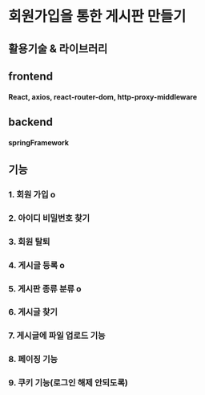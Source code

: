 # 회원가입을 통한 게시판 만들기

## 활용기술 & 라이브러리

## frontend

#### React, axios, react-router-dom, http-proxy-middleware

## backend

#### springFramework

## 기능

### 1. 회원 가입 o
### 2. 아이디 비밀번호 찾기
### 3. 회원 탈퇴
### 4. 게시글 등록 o
### 5. 게시판 종류 분류 o 
### 6. 게시글 찾기
### 7. 게시글에 파일 업로드 기능
### 8. 페이징 기능
### 9. 쿠키 기능(로그인 해제 안되도록)